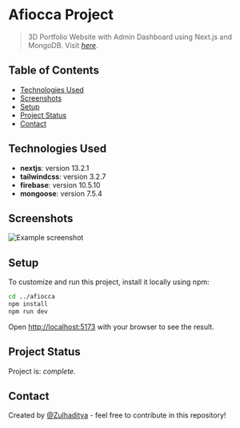 # Afiocca Project
> 3D Portfolio Website with Admin Dashboard using Next.js and MongoDB. Visit [_here_](https://antoniofiocca.com).

## Table of Contents

- [Technologies Used](#technologies-used)
- [Screenshots](#screenshots)
- [Setup](#setup)
- [Project Status](#project-status)
- [Contact](#contact)

## Technologies Used

 - **nextjs**: version 13.2.1
 - **tailwindcss**: version 3.2.7
 - **firebase**: version 10.5.10
 - **mongoose**: version 7.5.4

## Screenshots

![Example screenshot](./public/afiocca-screenshot.png)

## Setup

To customize and run this project, install it locally using npm:

```bash
cd ../afiocca
npm install
npm run dev
```

Open [http://localhost:5173](http://localhost:3000) with your browser to see the result.

## Project Status

Project is: _complete._ <!-- / _complete_ / _no longer being worked on_. reason ? -->

## Contact

Created by [@Zulhaditya](https://itsmyportofolio.netlify.app/) - feel free to contribute in this repository!

